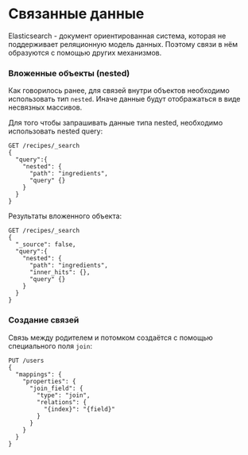 # Связанные данные

Elasticsearch - документ ориентированная система, которая не поддерживает реляционную модель данных.
Поэтому связи в нём образуются с помощью других механизмов.

### Вложенные объекты (nested)

Как говорилось ранее, для связей внутри объектов необходимо использовать тип `nested`.
Иначе данные будут отображаться в виде несвязных массивов.

Для того чтобы запрашивать данные типа nested, необходимо использовать nested query:

```http
GET /recipes/_search
{
  "query":{
    "nested": {
      "path": "ingredients",
      "query" {}
    }
  }
}
```

Результаты вложенного объекта:
```http
GET /recipes/_search
{
  "_source": false,
  "query":{
    "nested": {
      "path": "ingredients",
      "inner_hits": {},
      "query" {}
    }
  }
}
```

### Создание связей

Связь между родителем и потомком создаётся с помощью специального поля `join`:

```http
PUT /users
{
  "mappings": {
    "properties": {
      "join_field": {
        "type": "join",
        "relations": {
          "{index}": "{field}"
        }
      }
    }
  }
}
```
